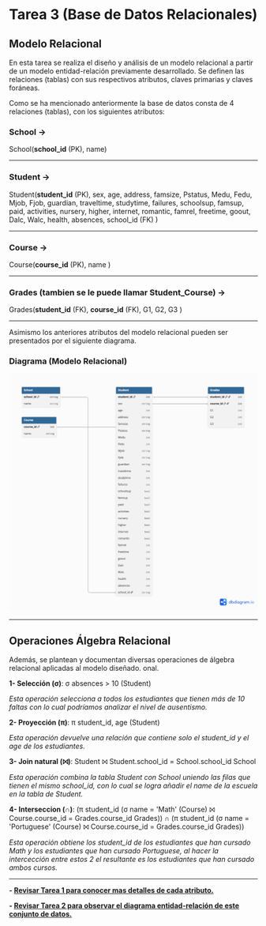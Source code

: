 # Tarea 3 (Base de Datos Relacionales)

## Modelo Relacional

En esta tarea se realiza el diseño y análisis de un modelo relacional a partir de un modelo entidad-relación previamente desarrollado. Se definen las relaciones (tablas) con sus respectivos atributos, claves primarias y claves foráneas. 

Como se ha mencionado anteriormente la base de datos consta de 4 relaciones (tablas), con los siguientes atributos:

### School →

School(**school_id** (PK), name)

---

### Student →

Student(**student_id** (PK), sex, age, address, famsize, Pstatus, Medu, Fedu, Mjob, Fjob, guardian, traveltime, studytime, failures, schoolsup, famsup, paid, activities, nursery, higher, internet, romantic, famrel, freetime, goout, Dalc, Walc, health, absences, school_id (FK) )

---

### Course →

Course(**course_id** (PK), name )

---

### Grades (tambien se le puede llamar Student_Course) →

Grades(**student_id** (FK), **course_id** (FK), G1, G2, G3 )

---

Asimismo los anteriores atributos del modelo relacional pueden ser presentados por el siguiente diagrama.

### Diagrama (Modelo Relacional)

![Modelo Relacional](Diagrama_Relacional.png)

---

## Operaciones Álgebra Relacional

Además, se plantean y documentan diversas operaciones de álgebra relacional aplicadas al modelo diseñado. onal.

**1- Selección (σ)**: σ absences > 10 (Student)

*Esta operación selecciona a todos los estudiantes que tienen más de 10 faltas con lo cual podríamos analizar el nivel de ausentismo.*

**2- Proyección (π)**: π student_id, age (Student)

*Esta operación devuelve una relación que contiene solo el student_id y el age de los estudiantes.*

**3- Join natural (⨝)**: Student ⨝ Student.school_id = School.school_id School

*Esta operación combina la tabla Student con School uniendo las filas que tienen el mismo school_id, con lo cual se logra añadir el name de la escuela en la tabla de Student.*

**4- Interseccion (∩)**: (π student_id (σ name = 'Math' (Course) ⨝ Course.course_id = Grades.course_id Grades)) ∩ (π student_id (σ name = 'Portuguese' (Course) ⨝ Course.course_id = Grades.course_id Grades))

*Esta operación obtiene los student_id de los estudiantes que han cursado Math y los estudiantes que han cursado Portuguese, al hacer la intercección entre estos 2 el resultante es los estudiantes que han cursado ambos cursos.*

---

**- [Revisar Tarea 1 para conocer mas detalles de cada atributo.](../Tarea1/Tarea1.md)**  

**- [Revisar Tarea 2 para observar el diagrama entidad-relación de este conjunto de datos.](../Tarea2/Tarea2.md)**  
